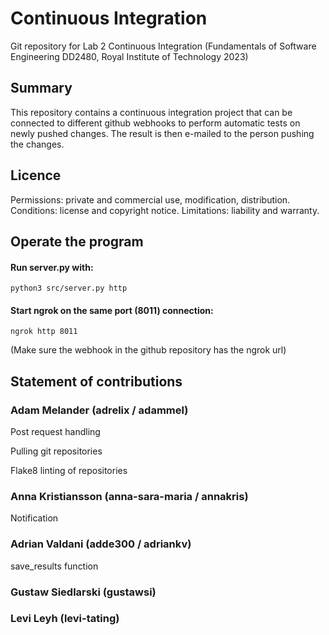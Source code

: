 # Continuous Integration 
Git repository for Lab 2 Continuous Integration (Fundamentals of Software Engineering DD2480, Royal Institute of Technology 2023) 
  
## Summary  
This repository contains a continuous integration project that can be connected to different github webhooks to perform automatic tests on newly pushed changes. The result is then e-mailed to the person pushing the changes.  

## Licence
Permissions: private and commercial use, modification, distribution.
Conditions: license and copyright notice.
Limitations: liability and warranty.  
 
## Operate the program
#### Run server.py with: 
```
python3 src/server.py http
``` 
#### Start ngrok on the same port (8011) connection: 
```
ngrok http 8011 
``` 
(Make sure the webhook in the github repository has the ngrok url) 
 
## Statement of contributions 

### Adam Melander (adrelix / adammel)
Post request handling 

Pulling git repositories

Flake8 linting of repositories  

### Anna Kristiansson (anna-sara-maria / annakris) 
 
Notification 

### Adrian Valdani (adde300 / adriankv)
save_results function

### Gustaw Siedlarski (gustawsi)

### Levi Leyh (levi-tating)
